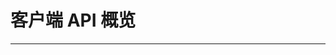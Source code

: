 # 客户端 API 概览

--- 

<CardGroup cols={2}>
<Card title="iOS"  href="https://doc-zh.zego.im/article/19721" target="_blank"/>
<Card title="Android" href="https://doc-zh.zego.im/article/19722" target="_blank"/>
<Card title="Web: TS" href="https://doc-zh.zego.im/article/19723" target="_blank"/>
<Card title="Flutter: Dart" href="https://doc-zh.zego.im/article/21383" target="_blank"/>
<Card title="React Native: TS" href="https://doc-zh.zego.im/article/19726" target="_blank"/>
<Card title="Electron: JS" href="https://doc-zh.zego.im/article/19725" target="_blank"/>
</CardGroup>